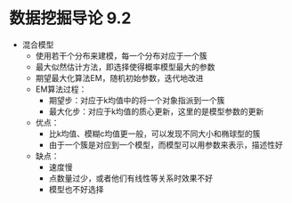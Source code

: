 # 数据挖掘导论 9.2
+ 混合模型
  + 使用若干个分布来建模，每一个分布对应于一个簇
  + 最大似然估计方法，即选择使得概率模型最大的参数
  + 期望最大化算法EM，随机初始参数，迭代地改进
  + EM算法过程：
    + 期望步：对应于k均值中的将一个对象指派到一个簇
    + 最大化步：对应于k均值的质心更新，这里的是模型参数的更新
  + 优点：
    + 比k均值、模糊c均值更一般，可以发现不同大小和椭球型的簇
    + 由于一个簇是对应到一个模型，而模型可以用参数来表示，描述性好
  + 缺点：
    + 速度慢
    + 点数量过少，或者他们有线性等关系时效果不好
    + 模型也不好选择
